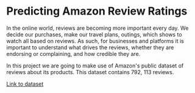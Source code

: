 # Predicting Amazon Review Ratings

In the online world, reviews are becoming more important every day. We decide our purchases, make our travel plans, outings, which shows to watch all based on reviews. As such, for businesses and platforms it is important to understand what drives the reviews, whether they are endorsing or complaining, and how credible they are.

In this project we are going to make use of Amazon's public dataset of reviews about its products. This dataset contains 792, 113 reviews. 

[Link to dataset](https://s3.amazonaws.com/amazon-reviews-pds/tsv/index.txt)
